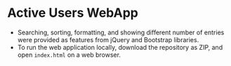 # Active Users WebApp
- Searching, sorting, formatting, and showing different number of entries were provided as features from jQuery and Bootstrap libraries.
- To run the web application locally, download the repository as ZIP, and open `index.html` on a web browser.